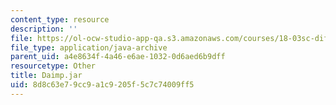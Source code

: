 ```yaml
---
content_type: resource
description: ''
file: https://ol-ocw-studio-app-qa.s3.amazonaws.com/courses/18-03sc-differential-equations-fall-2011/8d8c63e79cc9a1c9205f5c7c74009ff5_Daimp.jar
file_type: application/java-archive
parent_uid: a4e8634f-4a46-e6ae-1032-0d6aed6b9dff
resourcetype: Other
title: Daimp.jar
uid: 8d8c63e7-9cc9-a1c9-205f-5c7c74009ff5
---
```

